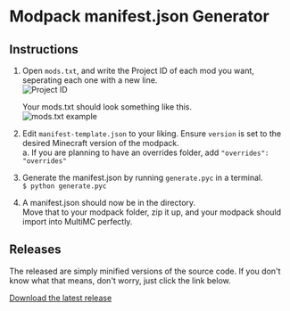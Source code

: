 # Modpack manifest.json Generator

## Instructions
1. Open `mods.txt`, and write the Project ID of each mod you want, seperating each one with a new line.  
   ![Project ID](https://i.imgur.com/sSSJuMi.png)

   Your mods.txt should look something like this.  
   ![mods.txt example](https://i.imgur.com/dZvwVFV.png)

2. Edit `manifest-template.json` to your liking. Ensure `version` is set to the desired Minecraft version of the modpack.  
   a. If you are planning to have an overrides folder, add `"overrides": "overrides"`

3. Generate the manifest.json by running `generate.pyc` in a terminal.  
   `$ python generate.pyc`

4. A manifest.json should now be in the directory.  
   Move that to your modpack folder, zip it up, and your modpack should import into MultiMC perfectly.

## Releases
The released are simply minified versions of the source code. If you don't know what that means, don't worry, just click the link below.

[Download the latest release](https://github.com/jadc/modpack-manifest-generator/releases)